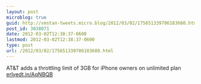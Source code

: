 ```yaml
---
layout: post
microblog: true
guid: http://vmstan-tweets.micro.blog/2012/03/02/175651339706183680.html
post_id: 3038071
date: 2012-03-02T12:38:37-0600
lastmod: 2012-03-02T12:38:37-0600
type: post
url: /2012/03/02/175651339706183680.html
---
```

AT&T adds a throttling limit of 3GB for iPhone owners on unlimited plan <a href="http://erlyedt.in/AqNBQB">erlyedt.in/AqNBQB</a>
